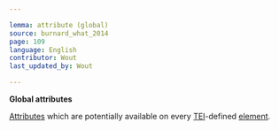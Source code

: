 ```yaml
---

lemma: attribute (global)
source: burnard_what_2014
page: 109
language: English
contributor: Wout
last_updated_by: Wout

---
```


**Global attributes**

[Attributes](attribute.html) which are potentially available on every [TEI](TEI.html)-defined [element](element.html).
